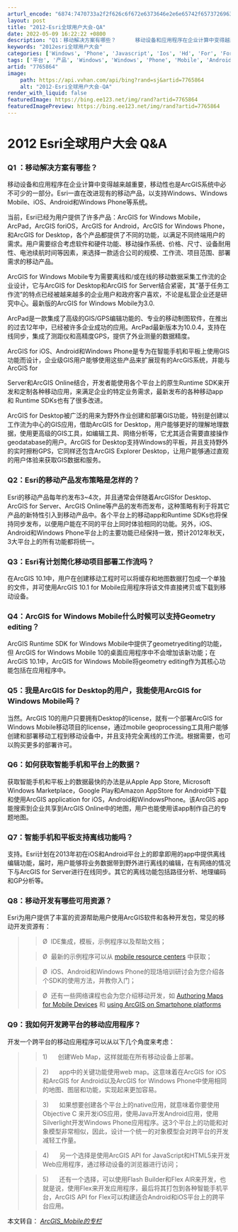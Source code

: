 ```yaml
---
arturl_encode: "6874:7470733a2f2f626c6f672e6373646e2e6e65742f6573726963:642f61727469636c652f64657461696c732f37373635383634"
layout: post
title: "2012-Esri全球用户大会-QA"
date: 2022-05-09 16:22:22 +0800
description: "Q1：移动解决方案有哪些？      移动设备和应用程序在企业计算中变得越来越重要，移动性也是Arc"
keywords: "2012esri全球用户大会"
categories: ['Windows', 'Phone', 'Javascript', 'Ios', 'Hd', 'For', 'For', 'For', 'For', 'For', 'Flex', 'Arcgis', 'Arcgis', 'Arcgis', 'Arcgis', 'Arcgis', 'Api', 'Api', 'Android']
tags: ['平台', '产品', 'Windows', 'Windows', 'Phone', 'Mobile', 'Android']
artid: "7765864"
image:
    path: https://api.vvhan.com/api/bing?rand=sj&artid=7765864
    alt: "2012-Esri全球用户大会-QA"
render_with_liquid: false
featuredImage: https://bing.ee123.net/img/rand?artid=7765864
featuredImagePreview: https://bing.ee123.net/img/rand?artid=7765864
---
```


# 2012 Esri全球用户大会 Q&A

### Q1 ：移动解决方案有哪些？

移动设备和应用程序在企业计算中变得越来越重要，移动性也是ArcGIS系统中必不可少的一部分。Esri一直在改进现有的移动产品，以支持Windows、Windows Mobile、iOS、Android和Windows Phone等系统。

当前，Esri已经为用户提供了许多产品：ArcGIS for Windows Mobile，ArcPad，ArcGIS foriOS，ArcGIS for Android，ArcGIS for Windows Phone，和ArcGIS for Desktop，各个产品都提供了不同的功能，以满足不同终端用户的需求。用户需要综合考虑软件和硬件功能、移动操作系统、价格、尺寸、设备耐用性、电池续航时间等因素，来选择一款适合公司的规模、工作流、项目范围、部署需求的移动产品。

ArcGIS for Windows Mobile专为需要离线和/或在线的移动数据采集工作流的企业设计，它与ArcGIS for Desktop和ArcGIS for Server结合紧密，其“基于任务工作流”的特点已经被越来越多的企业用户和政府客户喜欢，不论是私营企业还是研究中心。最新版的ArcGIS for Windows Mobile为3.0.

ArcPad是一款集成了高级的GIS/GPS编辑功能的、专业的移动制图软件，在推出的过去12年中，已经被许多企业成功的应用。ArcPad最新版本为10.0.4，支持在线同步，集成了测距仪和高精度GPS，提供了外业测量的数据精度。

ArcGIS for iOS、Android和Windows Phone是专为在智能手机和平板上使用GIS功能而设计，企业级GIS用户能够使用这些产品来扩展现有的ArcGIS系统，并能与ArcGIS for

Server和ArcGIS Online结合，开发者能使用各个平台上的原生Runtime SDK来开发和定制各种移动应用，来满足企业的特定业务需求，最新发布的各种移动app 和 Runtime SDKs也有了很多改进。

ArcGIS for Desktop被广泛的用来为野外作业创建和部署GIS功能，特别是创建以工作流为中心的GIS应用，借助ArcGIS for Desktop，用户能够更好的理解地理数据，使用更高级的GIS工具，如编辑工具、网络分析等，它尤其适合需要直接操作geodatabase的用户。ArcGIS for Desktop支持Windows的平板，并且支持野外的实时擦粉GPS，它同样还包含ArcGIS Explorer Desktop，让用户能够通过直观的用户体验来获取GIS数据和服务。

### Q2：Esri的移动产品发布策略是怎样的？

Esri的移动产品每年约发布3~4次，并且通常会伴随着ArcGISfor Desktop、ArcGIS for Server、ArcGIS Online等产品的发布而发布，这种策略有利于将其它产品的新特性引入到移动产品中。各个平台上的移动app和Runtime SDKs也将保持同步发布，以便用户能在不同的平台上同时体验相同的功能。另外，iOS、Android和Windows Phone平台上的主要功能已经保持一致，预计2012年秋天，3大平台上的所有功能都将统一。

### Q3：Esri有计划简化移动项目部署工作流吗？

在ArcGIS 10.1中，用户在创建移动工程时可以将缓存和地图数据打包成一个单独的文件，并可使用ArcGIS 10.1 for Mobile应用程序将该文件直接拷贝或下载到移动设备。

### Q4：ArcGIS for Windows Mobile什么时候可以支持Geometry editing？

ArcGIS Runtime SDK for Windows Mobile中提供了geometryediting的功能，但
ArcGIS for Windows Mobile
10的桌面应用程序中不会增加该新功能；在ArcGIS 10.1中，ArcGIS for Windows Mobile将geometry editing作为其核心功能包括在应用程序中。

### Q5：我是ArcGIS for Desktop的用户，我能使用ArcGIS for Windows Mobile吗？

当然。ArcGIS 10的用户只要拥有Desktop的license，就有一个部署ArcGIS for Windows Mobile移动项目的license，通过mobile geoprocessing工具用户能够创建和部署移动工程到移动设备中，并且支持完全离线的工作流。根据需要，也可以购买更多的部署许可。

### Q6：如何获取智能手机和平台上的数据？

获取智能手机和平板上的数据最快的办法是从Apple App Store, Microsoft Windows Marketplace，Google Play和Amazon AppStore for Android中下载和使用ArcGIS application for iOS，Android和WindowsPhone。该ArcGIS app能搜索到企业共享到ArcGIS Online中的地图，用户也能使用该app制作自己的专题地图。

### Q7：智能手机和平板支持离线功能吗？

支持。Esri计划在2013年初在iOS和Android平台上的即拿即用的app中提供离线编辑功能，届时，用户能够将业务数据带到野外进行离线的编辑，在有网络的情况下与ArcGIS for Server进行在线同步。其它的离线功能包括路径分析、地理编码和GP分析等。

### Q8：移动开发有哪些可用资源？

Esri为用户提供了丰富的资源帮助用户使用ArcGIS软件和各种开发包，常见的移动开发资源有：

> > Ø  IDE集成，模板，示例程序以及帮助文档；
>
> > Ø  最新的示例程序可以从
> > [mobile resource centers](http://resources.arcgis.com/en/communities/)
> > 中获取；
>
> > Ø  iOS、Android和Windows Phone的现场培训研讨会为您介绍各个SDK的使用方法，并教你入门；
>
> > Ø  还有一些网络课程也会为您介绍移动开发，如
> > [Authoring Maps for Mobile Devices](http://training.esri.com/acb2000/showdetl.cfm?DID=6&Product_ID=995)
> > 和
> > [using ArcGIS on Smartphone platforms](http://training.esri.com/acb2000/showdetl.cfm?DID=6&Product_ID=996)

### Q9：我如何开发跨平台的移动应用程序？

开发一个跨平台的移动应用程序可以从以下几个角度来考虑：

> > 1)      创建Web Map，这样就能在所有移动设备上部署。
>
> > 2)      app中的关键功能使用web map。这意味着在ArcGIS for iOS和ArcGIS for Android以及ArcGIS for Windows Phone中使用相同的地图、图层和功能，实现起来更加容易。
>
> > 3)      如果想要创建各个平台上的native应用，就意味着你要使用Objective C 来开发iOS应用，使用Java开发Android应用，使用Silverlight开发Windows Phone应用程序。这3个平台上的功能和对象模型非常相似，因此，设计一个统一的对象模型会对跨平台的开发减轻工作量。
>
> > 4)      另一个选择是使用ArcGIS API for JavaScript和HTML5来开发Web应用程序，通过移动设备的浏览器进行访问；
>
> > 5)      还有一个选择，可以使用Flash Builder和Flex AIR来开发，也就是说，使用Flex来开发应用程序，最后将其打包到各种智能手机平台，ArcGIS API for Flex可以构建适合Android和iOS平台上的跨平台应用。

本文转自：
[*ArcGIS\_Mobile的专栏*](http://blog.csdn.net/arcgis_mobile/article/details/7765748)